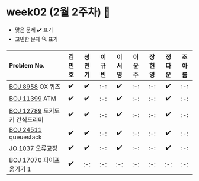 
# week02 (2월 2주차) :pencil:

- 맞은 문제 :heavy_check_mark: 표기
- 고민한 문제 :mag: 표기



|Problem No.|김민호|성민기|이규빈|이서영|이윤주|장현영|정다운|조아름|
|:---------------------------|:-----:|:-----:|:-----:|:-----:|:-----:|:-----:|:-----:|:-----:|
|[BOJ 8958](https://www.acmicpc.net/problem/8958) OX 퀴즈|:heavy_check_mark:|:heavy_check_mark:|:-:|:heavy_check_mark:|:-:|:-:|:heavy_check_mark:|:-:|
|[BOJ 11399](https://www.acmicpc.net/problem/11399) ATM|:heavy_check_mark:|:heavy_check_mark:|:-:|:heavy_check_mark:|:-:|:-:|:heavy_check_mark:|:-:|
|[BOJ 12789](https://www.acmicpc.net/problem/12789) 도키도키 간식드리미|:heavy_check_mark:|:heavy_check_mark:|:-:|:heavy_check_mark:|:-:|:-:|:heavy_check_mark:|:-:|
|[BOJ 24511](https://www.acmicpc.net/problem/24511) queuestack|:heavy_check_mark:|:heavy_check_mark:|:-:|:heavy_check_mark:|:-:|:-:|:heavy_check_mark:|:-:|
|[JO 1037](https://www.jungol.co.kr/problem/1037) 오류교정|:heavy_check_mark:|:heavy_check_mark:|:-:|:heavy_check_mark:|:-:|:-:|:heavy_check_mark:|:-:|
|[BOJ 17070](https://www.acmicpc.net/problem/17070) 파이프 옮기기 1|:heavy_check_mark:|:-:|:-:|:-:|:-:|:-:|:-:|:-:|
